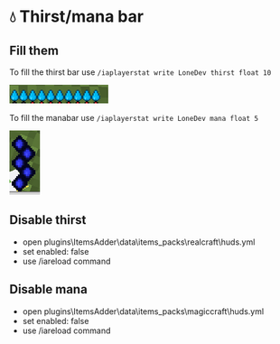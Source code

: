 # 💧 Thirst/mana bar

## Fill them

To fill the thirst bar use `/iaplayerstat write LoneDev thirst float 10`

![](<../../.gitbook/assets/image_(2).png>)

To fill the manabar use `/iaplayerstat write LoneDev mana float 5`

![](<../../.gitbook/assets/image_(3).png>)

## Disable thirst

* open plugins\ItemsAdder\data\items\_packs\realcraft\huds.yml
* set enabled: false
* use /iareload command

## Disable mana

* open plugins\ItemsAdder\data\items\_packs\magiccraft\huds.yml
* set enabled: false
* use /iareload command
